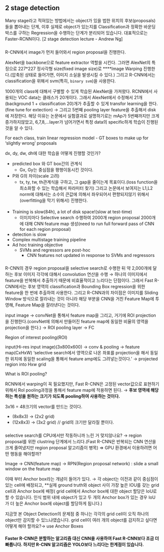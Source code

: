 ## 2 stage detection

Many stage라고 적혀있는 방법에서는 object가 있을 법한 위치의 후보(proposals) 들을 뽑아내는 단계, 이후 실제로 object가 있는지를 Classification과 정확한 바운딩 박스를 구하는 Regression을 수행하는 단계가 분리되어 있습니다. 대표적으로는 Faster-RCNN이다.
[2 stage detection lecture - Andrew Ng]

### <R-CNN>
R-CNN에서 image가 먼저 들어와서 region proposal을 진행한다. 

AlexNet을 backbone으로 feature extractor 역할을 시킨다. 그러면 AlexNet의 특징으로 227*227 정사각형 size(fixed image size)로 ****Image Warping 진행한다.(압축된 상태로 들어가면, 이미지 소실을 발생시킬 수 있다.) 그리고 R-CNN에서는 classification을 위해서 svm(특히, `binary svm`)을 사용한다.
  
1000개의 class에 대해서 구별할 수 있게 학습된 AlexNet을 가져왔다. RCNN에서 사용되는 VOC data는 클래스가 20개이다. 그래서 AlexNet에서 수정해서 21개(background 1 + classification 20)개가 추출할 수 있게 transfor learning을 한다.(fine tune for extection) → 그리고 5번째 pooling layer feature을 추출해서 disk에 저장한다. 해당 이유는 논문에서 실험결과로 설명하기로는 mAp가 5번째까지만 크게 증가하지않았고, 6,7,8,…layer가 넘어가면서 특정 data의 specific하게 학습이 진행된 것을 알 수 있다. 
  
For each class, train linear regression model - GT boxes to make up for ‘slightly wrong’ proposals

dx, dy, dw, dh에 대한 학습을 어떻게 진행할 것인가?
  
- predicted box 와 GT box간의 관계식
    - Gx, Gy는 중심점을 평행이동시킨 것이다.
- P와 G의 차이(scale 고려)
    - tx, ty, tw, th관계식을 구하고, 그 gap을 줄이는게 목표이다.(loss function을 최소화할 수 있는 학습해서 파라미터 찾기) 그리고 논문에서 보여지는 L1,L2 norm에 대해서는 소수의 큰값에 의해서 좌우되어서 편향되지않기 위해서(overfitting을 막기 위해서) 진행한다.
    

#### <R-CNN problem>

- Training is slow(84h), a lot of disk space!(slow at test-time)
    - 이미지마다 Selective search 수행하여 2000개 region proposal 2000개에 대해 CNN feature map 생성(need to run full forward pass of CNN for each region proposal)
- detection is slow
- Complex multistage training pipeline
- Ad hoc training objective
    - SVMs and regressors are post-hoc
        - CNN features not updated in response to SVMs and regressors
        

### <Fast R-CNN>

R-CNN의 경우 region proposal을 selective search로 수행한 뒤 약 2,000개에 달하는 후보 이미지 각각에 대해서 convolution 연산을 수행 → 하나의 이미지에서 feature을 반복해서 추출하기 때문에 비효율적이고 느리다는 단점이다. 그래서 Fast R-CNN에서는 후보 영역의 classification과 Bounding Box regression을 위한 feature을 한 번에 추출하여 사용한다. 그리고 R-CNN과의 차이점은  이미지를 Sliding Window 방식으로 잘라내는 것이 아니라 해당 부분을 CNN을 거친 Feature Map에 투영해, Feature Map을 잘라낸다는 것이다.
  
input image → convNet을 통해서 feature map을 그리고, 거기에 ROI projection을 진행한다.(convNet에 의해서 만들어진 feature map에 동일한 비율의 영역을 projection을 한다.) → ROI pooling layer → FC

Region of interest pooling(ROI)

input(Hi-res input image)(3x800x600) → conv & pooling → feature map(CxHxW) ‘selective search에서 영역으로 나온 좌표를 projection을 해서 동일한 위치에 동일한 scaling을 통해서 feature amp에도 그려넣는것이다.’ → projected region into Hxw grid

What is ROI pooling?

RCNN에서 warping이 꼭 필요했지만, Fast R-CNN은 고정된 vector값으로 표현하기 위해서 RoI pooling과정을 통해서 feature map에 적용하면 된다. → **후보 영역에 해당하는 특성을 원하는 크기가 되도록 pooling하여 사용하는 것이다.**

3x16 = 48크기의 vector를 만드는 것이다.

- (8x8x3) → (2x2 grid)
- (12x8x3) → (3x2 grid) // grid의 크기만 달라질 뿐이다.
  
  
### <Faster R-CNN>

selective search를 CPU에서만 작동하니까 느린 거 맞지않나요? → region proposal를 위한 clustring 단계에서 느리다.(Fast R-CNN은 반복되는 CNN 연산을 크게 줄여냈지만 region proposal 알고리즘이 병목) ⇒ GPU 환경에서 이용하려면 어떤 행동을 해야할까?

Image → CNN(feature map) → RPN(Region proposal network) : slide a small window on the feature map

이때 부터 Anchor box라는 개념이 들어가 있다. → 각 object는 이전과 같이 중심점이 있는 cell에 배정되고, **실제 ground truth와 object 사이 가장 높은 IOU를 갖는 grid cell과 Anchor box에 배정( grid cell에서 Anchor box에 대한 object 할당은 IoU로 할 수 있습니다. 인식 범위 내에 object가 있고 두 개의 Anchor box가 있는 경우 IoU가 더 높은 Anchor box에 object를 할당하게 됩니다.)

지금껏 본 Object Detection의 문제점 중 하나는 각각의 grid cell이 오직 하나의 object만 감지할 수 있느냐였습니다. grid cell이 여러 개의 object를 감지하고 싶다면 어떻게 해야 할까요?→ use Anchor Boxes

#### Faster R-CNN은 분할하는 알고리즘 대신 CNN을 사용하여 Fast R-CNN보다 조금 더 빠릅니다. 하지만 R-CNN 알고리즘은 YOLO보다 느리다는 한계점이 있습니다.
